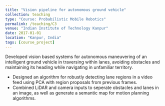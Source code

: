 ```yaml
---
title: "Vision pipeline for autonomous ground vehicle"
collection: teaching
type: "Course: Probabilistic Mobile Robotics"
permalink: /teaching/C3
venue: "Indian Institute of Technology Kanpur"
date: 2017-01-01
location: "Kanpur, India"
tags: [course_project]
---
```


Developed vision based systems for autonomous maneuvering of an intelligent ground vehicle in traversing within lanes, avoiding obstacles and maintaining its heading while navigating in unfamiliar territory.
* Designed an algorithm for robustly detecting lane regions in a video feed using PCA with region proposals from previous frames.
* Combined LiDAR and camera inputs to seperate obstacles and lanes in an image, as well as generate a semantic map for motion planning algorithms.